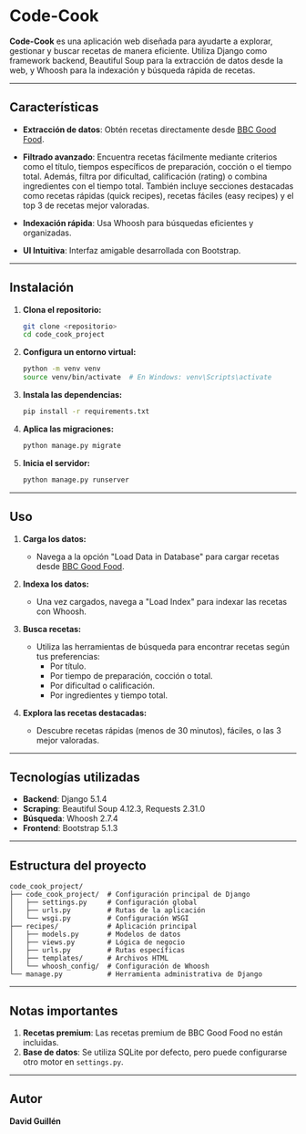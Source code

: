 # Code-Cook

**Code-Cook** es una aplicación web diseñada para ayudarte a explorar, gestionar y buscar recetas de manera eficiente. Utiliza Django como framework backend, Beautiful Soup para la extracción de datos desde la web, y Whoosh para la indexación y búsqueda rápida de recetas.

---

## Características

- **Extracción de datos**: Obtén recetas directamente desde [BBC Good Food](https://www.bbcgoodfood.com/search?page=1).
- **Filtrado avanzado**: Encuentra recetas fácilmente mediante criterios como el título, tiempos específicos de preparación, cocción o el tiempo total. Además, filtra por dificultad, calificación (rating) o combina ingredientes con el tiempo total. También incluye secciones destacadas como recetas rápidas (quick recipes), recetas fáciles (easy recipes) y el top 3 de recetas mejor valoradas.

- **Indexación rápida**: Usa Whoosh para búsquedas eficientes y organizadas.
- **UI Intuitiva**: Interfaz amigable desarrollada con Bootstrap.

---

## Instalación

1. **Clona el repositorio:**
   ```bash
   git clone <repositorio>
   cd code_cook_project
   ```

2. **Configura un entorno virtual:**
   ```bash
   python -m venv venv
   source venv/bin/activate  # En Windows: venv\Scripts\activate
   ```

3. **Instala las dependencias:**
   ```bash
   pip install -r requirements.txt
   ```

4. **Aplica las migraciones:**
   ```bash
   python manage.py migrate
   ```

5. **Inicia el servidor:**
   ```bash
   python manage.py runserver
   ```

---

## Uso

1. **Carga los datos:**
   - Navega a la opción "Load Data in Database" para cargar recetas desde [BBC Good Food](https://www.bbcgoodfood.com).

2. **Indexa los datos:**
   - Una vez cargados, navega a "Load Index" para indexar las recetas con Whoosh.

3. **Busca recetas:**
   - Utiliza las herramientas de búsqueda para encontrar recetas según tus preferencias:
     - Por título.
     - Por tiempo de preparación, cocción o total.
     - Por dificultad o calificación.
     - Por ingredientes y tiempo total.

4. **Explora las recetas destacadas:**
   - Descubre recetas rápidas (menos de 30 minutos), fáciles, o las 3 mejor valoradas.

---

## Tecnologías utilizadas

- **Backend**: Django 5.1.4
- **Scraping**: Beautiful Soup 4.12.3, Requests 2.31.0
- **Búsqueda**: Whoosh 2.7.4
- **Frontend**: Bootstrap 5.1.3

---

## Estructura del proyecto

```plaintext
code_cook_project/
├── code_cook_project/  # Configuración principal de Django
│   ├── settings.py     # Configuración global
│   ├── urls.py         # Rutas de la aplicación
│   └── wsgi.py         # Configuración WSGI
├── recipes/            # Aplicación principal
│   ├── models.py       # Modelos de datos
│   ├── views.py        # Lógica de negocio
│   ├── urls.py         # Rutas específicas
│   ├── templates/      # Archivos HTML
│   └── whoosh_config/  # Configuración de Whoosh
└── manage.py           # Herramienta administrativa de Django
```

---

## Notas importantes

1. **Recetas premium**: Las recetas premium de BBC Good Food no están incluidas.
2. **Base de datos**: Se utiliza SQLite por defecto, pero puede configurarse otro motor en `settings.py`.

---

## Autor

**David Guillén**

